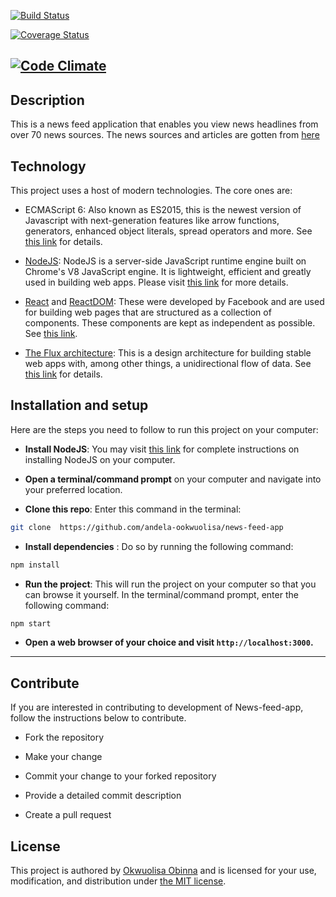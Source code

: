 [![Build Status](https://travis-ci.org/andela-ookwuolisa/news-feed-app.svg?branch=develop)](https://travis-ci.org/andela-ookwuolisa/news-feed-app)

[![Coverage Status](https://coveralls.io/repos/github/andela-ookwuolisa/news-feed-app/badge.png?branch=develop)](https://coveralls.io/github/andela-ookwuolisa/news-feed-app?branch=develop)

[![Code Climate](https://codeclimate.com/github/andela-ookwuolisa/news-feed-app/badges/gpa.svg)](https://codeclimate.com/github/andela-ookwuolisa/news-feed-app)
----
## Description

This is a news feed application that enables you view news headlines from over 70 news sources.
The news sources and articles are gotten from [here](https://newsapi.org/#documentation)


## Technology

This project uses a host of modern technologies. The core ones are:

- ECMAScript 6: Also known as ES2015, this is the newest version of Javascript with next-generation features like arrow functions, generators, enhanced object literals, 
spread operators and more. See [this link](https://en.wikipedia.org/wiki/ECMAScript) for details.

- [NodeJS](https://nodejs.org): NodeJS is a server-side JavaScript runtime engine built 
on Chrome's V8 JavaScript engine. It is lightweight, efficient and greatly used in building web apps. Please visit [this link](https://nodejs.org) for more details.

- [React](https://facebook.github.io/react/) and [ReactDOM](https://facebook.github.io/react/docs/react-dom.html): 
These were developed by Facebook and are used for building web pages that are structured as a collection of components. These components are kept as independent as possible. See [this link](https://facebook.github.io/react/).

- [The Flux architecture](https://facebook.github.io/flux/): This is a design architecture for building stable web apps with, among other things, a unidirectional flow of data. See [this link](https://facebook.github.io/flux/) 
for details.


## Installation and setup

Here are the steps you need to follow to run this project on your computer:
- **Install NodeJS**: You may visit [this link](https://nodejs.org/en/download/) for complete 
instructions on installing NodeJS on your computer.

- **Open a terminal/command prompt** on your computer and navigate into your preferred location.

- **Clone this repo**: Enter this command in the terminal:

``` bash
git clone  https://github.com/andela-ookwuolisa/news-feed-app
```

- **Install dependencies** : Do so by running the following command:

``` bash
npm install
```


- **Run the project**: This will run the project on your computer so that you can browse it yourself. In the 
terminal/command prompt, enter the following command:

``` bash
npm start
```

- **Open a web browser of your choice and visit `http://localhost:3000`.**


----
## Contribute

If you are interested in contributing to development of News-feed-app, follow the instructions below to contribute.

- Fork the repository

- Make your change

- Commit your change to your forked repository 

- Provide a detailed commit description 

- Create a pull request


## License
This project is authored by [Okwuolisa Obinna]() and is licensed 
for your use, modification, and distribution under [the MIT license](https://en.wikipedia.org/wiki/MIT_License).